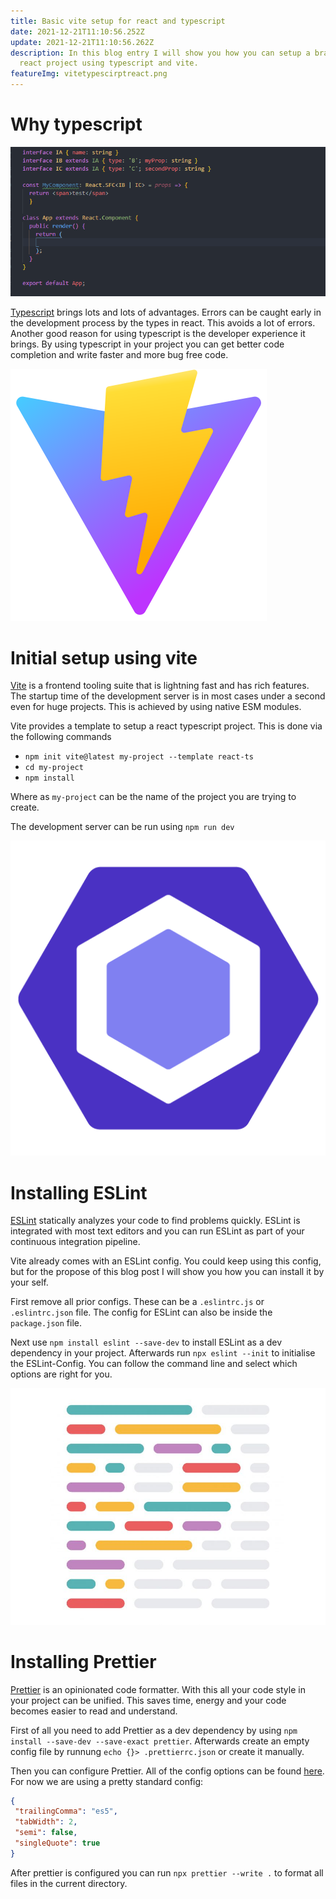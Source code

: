 ```yaml
---
title: Basic vite setup for react and typescript
date: 2021-12-21T11:10:56.252Z
update: 2021-12-21T11:10:56.262Z
description: In this blog entry I will show you how you can setup a brand new
  react project using typescript and vite.
featureImg: vitetypescirptreact.png
---
```

# Why typescript

![Code completion in action](45746280-c4a27780-bbfa-11e8-9823-37690f2fd620.gif "Code completion in action")

[Typescript](https://www.typescriptlang.org) brings lots and lots of advantages. Errors can be caught early in the development process by the types in react. This avoids a lot of errors. Another good reason for using typescript is the developer experience it brings. By using typescript in your project you can get better code completion and write faster and more bug free code.

![Vite Logo](vite-logo.png "Vite Logo")

# Initial setup using vite

[Vite](https://vitejs.dev) is a frontend tooling suite that is lightning fast and has rich features. The startup time of the development server is in most cases under a second even for huge projects. This is achieved by using  native ESM modules.

Vite provides a template to setup a react typescript project. This is done via the following commands

* `npm init vite@latest my-project --template react-ts`
* `cd my-project`
* `npm install`

Where as `my-project` can be the name of the project you are trying to create.

The development server can be run using `npm run dev`

![ESLint Logo](favicon.512x512.png "ESLint Logo")

# Installing ESLint

[ESLint](https://eslint.org) statically analyzes your code to find problems quickly. ESLint is integrated with most text editors and you can run ESLint as part of your continuous integration pipeline.

Vite already comes with an ESLint config. You could keep using this config, but for the propose of this blog post I will show you how you can install it by your self.

First remove all prior configs. These can be a `.eslintrc.js` or `.eslintrc.json` file. The config for ESLint can also be inside the `package.json` file.

Next use `npm install eslint --save-dev` to install ESLint as a dev dependency in your project. Afterwards run `npx eslint --init` to initialise the ESLint-Config. You can follow the command line and select which options are right for you.



![Prettier Logo](prettier5065.jpeg "Prettier Logo")

# Installing Prettier

[Prettier](https://prettier.io) is an opinionated code formatter. With this all your code style in your project can be unified. This saves time, energy and your code becomes easier to read and understand.

First of all you need to add Prettier as a dev dependency by using `npm install --save-dev --save-exact prettier`. Afterwards create an empty config file by runnung `echo {}> .prettierrc.json` or create it manually.

Then you can configure Prettier. All of the config options can be found [here](https://prettier.io/docs/en/options.html). For now we are using a pretty standard config:

```json
{
 "trailingComma": "es5",
 "tabWidth": 2,
 "semi": false,
 "singleQuote": true
}
```

After prettier is configured you can run `npx prettier --write .` to format all files in the current directory.